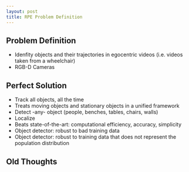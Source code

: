 ```yaml
---
layout: post
title: RPE Problem Definition
---
```


## Problem Definition

- Idenfity objects and their trajectories in egocentric videos (i.e. videos
  taken from a wheelchair)
- RGB-D Cameras

## Perfect Solution
- Track all objects, all the time
- Treats moving objects and stationary objects in a unified framework
- Detect -any- object (people, benches, tables, chairs, walls)
- Localize
- Beats state-of-the-art: computational efficiency, accuracy, simplicity
- Object detector: robust to bad training data
- Object detector: robust to training data that does not represent the
  population distribution



## Old Thoughts
